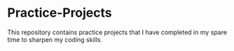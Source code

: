 # Practice-Projects

This repository contains practice projects that I have completed in my spare time to sharpen my coding skills. 
